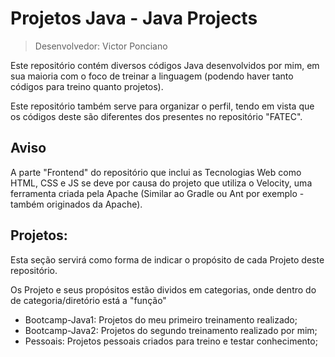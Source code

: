 # Projetos Java - Java Projects

> Desenvolvedor: Victor Ponciano

Este repositório contém diversos códigos Java desenvolvidos por mim, em sua maioria com o foco de treinar a linguagem (podendo haver tanto códigos para treino quanto projetos).

Este repositório também serve para organizar o perfil, tendo em vista que os códigos deste são diferentes dos presentes no repositório "FATEC".

## Aviso

A parte "Frontend" do repositório que inclui as Tecnologias Web como HTML, CSS e JS se deve por causa do projeto que utiliza o Velocity, uma ferramenta criada pela Apache (Similar ao Gradle ou Ant por exemplo - também originados da Apache).

## Projetos:

Esta seção servirá como forma de indicar o propósito de cada Projeto deste repositório.

Os Projeto e seus propósitos estão dividos em categorias, onde dentro do de categoria/diretório está a "função"

+ Bootcamp-Java1: Projetos do meu primeiro treinamento realizado;
+ Bootcamp-Java2: Projetos do segundo treinamento realizado por mim;
+ Pessoais: Projetos pessoais criados para treino e testar conhecimento;